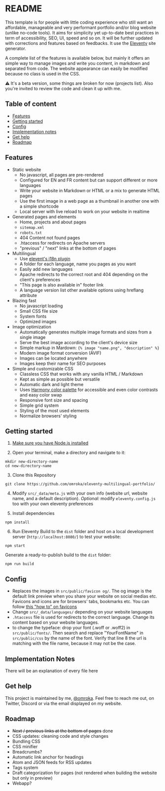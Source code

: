 # README

This template is for people with little coding experience who still want an affordable, manageable and very performant portfolio and/or blog website (unlike no-code tools). It aims for simplicity yet up-to-date best practices in term of accessibility, SEO, UI, speed and so on. It will be further updated with corrections and features based on feedbacks. It use the [Eleventy](https://www.11ty.dev/) site generator.

A complete list of the features is available below, but mainly it offers an simple way to manage images and write you content, in markdown and separated from code. The website appearance can easily be modified because no class is used in the CSS.

⚠️ It's a beta version, some things are broken for now (projects list). Also you're invited to review the code and clean it up with me.

## Table of content
- [Features](#features)
- [Getting started](#getting-started)
- [Config](#config)
- [Implementation notes](#implementation-notes)
- [Get help](#get-help)
- [Roadmap](#roadmap)

## Features

- Static website
  - No javascript, all pages are pre-rendered
  - Configured for EN and FR content but can support different or more languages
  - Write your website in Markdown or HTML or a mix to generate HTML pages
  - Use the first image in a web page as a thumbnail in another one with a simple shortcode
  - Local server with live reload to work on your website in realtime
- Generated pages and elements
  - Home, projects and about pages
  - `sitemap.xml`
  - `robots.txt`
  - 404 Content not found pages
  - .htaccess for redirects on Apache servers
  - "previous" / "next" links at the bottom of pages
- Multilingual
  - Use [elevent's i18n plugin](https://www.11ty.dev/docs/plugins/i18n/)
  - A folder for each language, name you pages as you want
  - Easily add new languages
  - Apache redirects to the correct root and 404 depending on the client's preferences
  - "This page is also available in" footer link
  - A language version list other available options using hreflang attribute
- Blazing fast
  - No javascript loading
  - Small CSS file size
  - System fonts
  - Optimized images
- Image optimization
  - Automatically generates multiple image formats and sizes from a single image
  - Serve the best image according to the client's device size
  - Simple markup in Mardown: ``{% image "name.png", "description" %}``
  - Modern image format conversion (AVIF) 
  - Images can be located anywhere
  - Images keep their name for SEO purposes
- Simple and customizable CSS
  - Classless CSS that works with any vanilla HTML / Markdown
  - Kept as simple as possible but versatile
  - Automatic dark and light theme
  - Uses [Harmony color palette](https://www.figma.com/community/file/1287828769207775946/harmony-accessible-ui-color-palette) for accessible and even color contrasts and easy color swap
  - Responsive font size and spacing
  - Simple grid system
  - Styling of the most used elements
  - Normalize browsers' styling

## Getting started

1. [Make sure you have Node.js installed](https://docs.npmjs.com/downloading-and-installing-node-js-and-npm)

2. Open your terminal, make a directory and navigate to it:
```
mkdir new-directory-name
cd new-directory-name
```

3. Clone this Repository
```
git clone https://github.com/omroka/eleventy-multilingual-portfolio/
```
4. Modify `src/_data/meta.js` with your own info (website url, website name, and a default description). _Optional:_ modify `eleventy.config.js` too with your own eleventy preferences

5. Install dependencies
```
npm install
```

6. Run Eleventy
Build to the `dist` folder and host on a local development server (`http://localhost:8080/`) to test your website:
```
npm start
```

Generate a ready-to-publish build to the `dist` folder:
```
npm run build
```

## Config

- Replaces the images in `src/public/favicon og/`. The og image is the default link preview when you share your website on social medias etc. Favicons and icons are for browsers' tabs, bookmarks etc. You can follow [this "how to" on favicons](https://evilmartians.com/chronicles/how-to-favicon-in-2021-six-files-that-fit-most-needs)
- Change `src/_data/languages/` depending on your website languages
- `.htaccess` file is used for redirects to the correct language. Change its content based on your website languages.
- to change the typeface: drop your font (.woff or .woff2) in `src/public/fonts/`. Then search and replace "YourFontName" in `src/public/css` by the name of the font. Verify that line 8 the url is matching with the file name, because it may not be the case.

## Implementation Notes

There will be an explanation of every file here

## Get help

This project is maintained by me, [@omroka](https://github.com/omroka). Feel free to reach me out, on Twitter, Discord or via the email displayed on my website.

## Roadmap

- ~~Next / previous links at the bottom of pages~~ done
- CSS updates: cleaning code and style changes
- Bundling CSS
- CSS minifier
- Breadcrumbs?
- Automatic link anchor for headings
- Atom and JSON feeds for RSS updates
- Tags system
- Draft categorization for pages (not rendered when building the website but only in preview)
- Webapp?